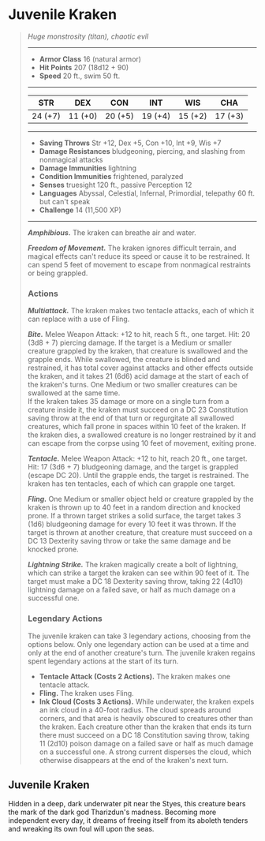 # Juvenile Kraken
>*Huge monstrosity (titan), chaotic evil*
>___
>- **Armor Class** 16 (natural armor)
>- **Hit Points** 207 (18d12 + 90)
>- **Speed** 20 ft., swim 50 ft.
>___
>|STR|DEX|CON|INT|WIS|CHA|
>|:---:|:---:|:---:|:---:|:---:|:---:|
>|24 (+7)|11 (+0)|20 (+5)|19 (+4)|15 (+2)|17 (+3)|
>___
>- **Saving Throws** Str +12, Dex +5, Con +10, Int +9, Wis +7
>- **Damage Resistances** bludgeoning, piercing, and slashing from nonmagical attacks
>- **Damage Immunities** lightning
>- **Condition Immunities** frightened, paralyzed
>- **Senses** truesight 120 ft., passive Perception 12
>- **Languages** Abyssal, Celestial, Infernal, Primordial, telepathy 60 ft. but can't speak
>- **Challenge** 14 (11,500 XP)
>___
>***Amphibious.*** The kraken can breathe air and water.  
>
>***Freedom of Movement.*** The kraken ignores difficult terrain, and magical effects can't reduce its speed or cause it to be restrained. It can spend 5 feet of movement to escape from nonmagical restraints or being grappled.  
>
>### Actions
>***Multiattack.*** The kraken makes two tentacle attacks, each of which it can replace with a use of Fling.  
>
>***Bite.*** Melee Weapon Attack: +12 to hit, reach 5 ft., one target. Hit: 20 (3d8 + 7) piercing damage. If the target is a Medium or smaller creature grappled by the kraken, that creature is swallowed and the grapple ends. While swallowed, the creature is blinded and restrained, it has total cover against attacks and other effects outside the kraken, and it takes 21 (6d6) acid damage at the start of each of the kraken's turns. One Medium or two smaller creatures can be swallowed at the same time.  
>If the kraken takes 35 damage or more on a single turn from a creature inside it, the kraken must succeed on a DC 23 Constitution saving throw at the end of that turn or regurgitate all swallowed creatures, which fall prone in spaces within 10 feet of the kraken. If the kraken dies, a swallowed creature is no longer restrained by it and can escape from the corpse using 10 feet of movement, exiting prone.  
>
>***Tentacle.*** Melee Weapon Attack: +12 to hit, reach 20 ft., one target. Hit: 17 (3d6 + 7) bludgeoning damage, and the target is grappled (escape DC 20). Until the grapple ends, the target is restrained. The kraken has ten tentacles, each of which can grapple one target.  
>
>***Fling.*** One Medium or smaller object held or creature grappled by the kraken is thrown up to 40 feet in a random direction and knocked prone. If a thrown target strikes a solid surface, the target takes 3 (1d6) bludgeoning damage for every 10 feet it was thrown. If the target is thrown at another creature, that creature must succeed on a DC 13 Dexterity saving throw or take the same damage and be knocked prone.  
>
>***Lightning Strike.*** The kraken magically create a bolt of lightning, which can strike a target the kraken can see within 90 feet of it. The target must make a DC 18 Dexterity saving throw, taking 22 (4d10) lightning damage on a failed save, or half as much damage on a successful one.  
>
>### Legendary Actions
>The juvenile kraken can take 3 legendary actions, choosing from the options below. Only one legendary action can be used at a time and only at the end of another creature's turn. The juvenile kraken regains spent legendary actions at the start of its turn.
>
>- **Tentacle Attack (Costs 2 Actions).** The kraken makes one tentacle attack.
>- **Fling.** The kraken uses Fling.
>- **Ink Cloud (Costs 3 Actions).** While underwater, the kraken expels an ink cloud in a 40-foot radius. The cloud spreads around corners, and that area is heavily obscured to creatures other than the kraken. Each creature other than the kraken that ends its turn there must succeed on a DC 18 Constitution saving throw, taking 11 (2d10) poison damage on a failed save or half as much damage on a successful one. A strong current disperses the cloud, which otherwise disappears at the end of the kraken's next turn.
## Juvenile Kraken
Hidden in a deep, dark underwater pit near the Styes, this creature bears the mark of the dark god Tharizdun's madness. Becoming more independent every day, it dreams of freeing itself from its aboleth tenders and wreaking its own foul will upon the seas.